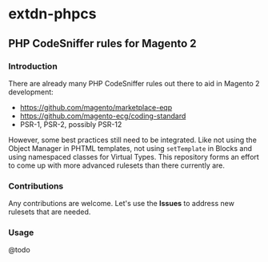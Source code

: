 # extdn-phpcs
## PHP CodeSniffer rules for Magento 2

### Introduction
There are already many PHP CodeSniffer rules out there to aid in Magento 2 development:
- https://github.com/magento/marketplace-eqp
- https://github.com/magento-ecg/coding-standard
- PSR-1, PSR-2, possibly PSR-12

However, some best practices still need to be integrated. Like not using the Object Manager in PHTML
templates, not using `setTemplate` in Blocks and using namespaced classes for Virtual Types. This
repository forms an effort to come up with more advanced rulesets than there currently are.

### Contributions
Any contributions are welcome. Let's use the **Issues** to address new rulesets that are needed.

### Usage
@todo
